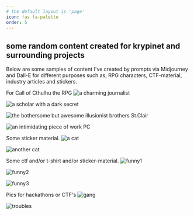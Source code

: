 ```yaml
---
# the default layout is 'page'
icon: fas fa-palette
order: 5
---
```


## some random content created for krypinet and surrounding projects

Below are some samples of content I've created by prompts via Midjourney and Dall-E for different purposes such as; RPG characters, CTF-material, industry articles and stickers.

For Call of Cthulhu the RPG
![a charming journalist](/assets/images/content-folder/charmingjournalist-CoC.jpg)

![a scholar with a dark secret](/assets/images/content-folder/scholarlady-CoC.jpg)

![the bothersome but awesome illusionist brothers St.Clair](/assets/images/content-folder/themagictwins-CoC.jpg)

![an intimidating piece of work PC](/assets/images/content-folder/intimidatingprospector-CoC.jpg)

Some sticker material.
![a cat](/assets/images/content-folder/hackercat-ctf-critter.jpg)

![another cat](/assets/images/content-folder/hackercat-ctf-critter.webp)

Some ctf and/or t-shirt and/or sticker-material.
![funny1](/assets/images/content-folder/keepcalm-getshitdone.png)

![funny2](/assets/images/content-folder/keepcalm-networkdoesnotlie.png)

![funny3](/assets/images/content-folder/keepcalm-rebuildforest.png)

Pics for hackathons or CTF's
![gang](/assets/images/content-folder/hackathon-critters.jpg)

![troubles](/assets/images/content-folder/legominifigplusgame-camera.png)

